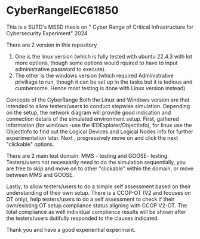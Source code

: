 # CyberRangeIEC61850
This is a SUTD's MSSD thesis on " Cyber Range of Critical Infrastructure for Cybersecurity Experiment" 2024


There are 2 version in this repository
1. One is the linux version (which is fully tested with ubuntu 22.4.3 with lot more options, though some options would rquired to have to input administrative password to execute).
2. The other is the windows version (which required Administrative priviliage to run, though it can be set up in the tasks but it is tedious and cumbersome. Hence most testing is done with Linux version instead).

Concepts of the CyberRange
Both the Linux and Windows version are that intended to allow testers/users to conduct stepwise simulation.
Depending on the setup, the network diagram will provide good indication and connection details of the simulated environment setup.
First, gathered information (for windows -use the IEDExplorer/ObjectInfo), for linux use the ObjectInfo
to find out the Logical Devices and Logical Nodes info for further experimentation later.
Next , progressively move on and click the next "clickable" options.

There are 2 main test domain:
MMS - testing and GOOSE- testing. Testers/users not necessarily need to do the simulation sequentially, you are free to skip and move on to other "clickable" within the domain, or move between MMS and GOOSE.

Lastly, to allow testers/users to do a simple self assessment based on their understanding of their own setup. There is a CCOP-OT (V2 and focuses on OT only), help testers/users to do a self assessment to check if their own/existing OT setup compliance status aligning with CCOP V2-OT.
The total compliance as well individual compliance results will be shown after the testers/users dutifully responded to the clauses indicated.

Thank you and have a good experiential experiment.


